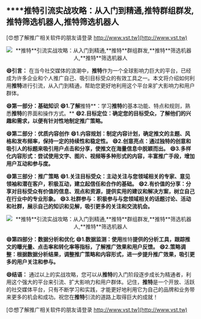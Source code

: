 ## ****推特**引流实战攻略：从入门到精通,**推特**群组群发,**推特**筛选机器人,**推特**筛选机器人**

[😍想了解推广相关软件的朋友请登录 http://www.vst.tw](http://www.vst.tw)

 <center><img src="https://vst.tw/MP4/tuiguang/png/7.png" alt="**推特**引流实战攻略：从入门到精通,**推特**群组群发,**推特**筛选机器人,**推特**筛选机器人"></center>

**😄引言：**
在当今社交媒体的浪潮中，**推特**作为一个全球影响力巨大的平台，已经成为许多企业和个人推广自己、吸引目标受众的有效工具之一。本文将介绍如何利用**推特**进行引流，从入门到精通，帮助您更好地利用这个平台来扩大影响力和用户群体。

**😄第一部分：基础知识**
**😄1.了解**推特**：学习**推特**的基本功能、特点和规则，熟悉**推特**的界面和操作方式。**
**😄2.目标定位：确定您的目标受众，了解他们的兴趣和需求，以便有针对性地制定推广策略。**

**😄第二部分：优质内容创作**
**😄1.内容规划：制定内容计划，确定推文的主题、风格和发布频率，保持一定的持续性和稳定性。**
**😄2.创意亮点：通过独特的创意和吸引人的标题来吸引用户点击和分享，使推文在海量信息中脱颖而出。**
**😄3.多样化内容形式：尝试使用文字、图片、视频等多种形式的内容，丰富推广手段，增加用户互动和参与度。**

**😄第三部分：推广策略**
**😄1.关注目标受众：主动关注与您领域相关的专家、意见领袖和潜在客户，积极互动，建立起信任和合作的基础。**
**😄2.有价值的分享：分享对目标受众有价值的信息、观点和资源，提供实用的建议和解决方案，树立自己在行业中的专业形象。**
**😄3.社群参与：积极参与与您领域相关的话题讨论、活动和社群，展示自己的知识和见解，吸引更多的关注和交流机会。**

 <center><img src="https://vst.tw/MP4/tuiguang/png/5.png" alt="**推特**引流实战攻略：从入门到精通,**推特**群组群发,**推特**筛选机器人,**推特**筛选机器人"></center>

**😄第四部分：数据分析和优化**
**😄1.数据监测：使用**推特**提供的分析工具，跟踪推文的曝光量、点击率和转化率等指标，了解推广效果和用户反馈。**
**😄2.策略调整：根据数据分析结果，调整推广策略和内容形式，进一步提升推广效果，吸引更多的用户关注和参与。**

**😄结语：**
通过以上的实战攻略，您可以从**推特**的入门阶段逐步成长为精通者，利用这个强大的平台来引流、扩大影响力和用户群体。记住，**推特**是一个开放、活跃的社交媒体平台，只有不断学习和实践，才能更好地利用它为自己的品牌和业务带来更多的机会和成功。祝您在**推特**引流的道路上取得巨大的成就！

[😍想了解推广相关软件的朋友请登录 http://www.vst.tw](http://www.vst.tw)



